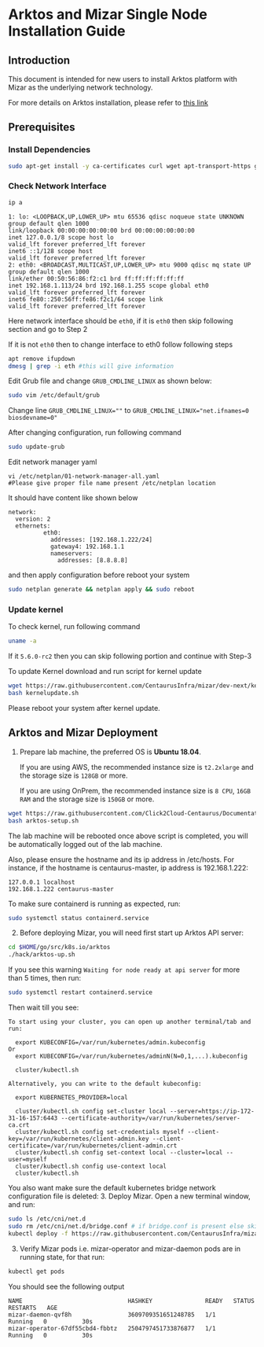 # Arktos and Mizar Single Node Installation Guide

## Introduction

This document is intended for new users to install Arktos platform with Mizar as the underlying network technology.

For more details on Arktos installation, please refer to [this link](https://github.com/centaurus-cloud/arktos/blob/master/docs/setup-guide/arktos-enforces-network-feature.md)

## Prerequisites 
### Install Dependencies
```bash
sudo apt-get install -y ca-certificates curl wget apt-transport-https gnupg lsb-release vim
```
### Check Network Interface
```bash
ip a
```

```text
1: lo: <LOOPBACK,UP,LOWER_UP> mtu 65536 qdisc noqueue state UNKNOWN group default qlen 1000 
link/loopback 00:00:00:00:00:00 brd 00:00:00:00:00:00
inet 127.0.0.1/8 scope host lo
valid_lft forever preferred_lft forever
inet6 ::1/128 scope host
valid_lft forever preferred_lft forever
2: eth0: <BROADCAST,MULTICAST,UP,LOWER_UP> mtu 9000 qdisc mq state UP group default qlen 1000
link/ether 00:50:56:86:f2:c1 brd ff:ff:ff:ff:ff:ff
inet 192.168.1.113/24 brd 192.168.1.255 scope global eth0
valid_lft forever preferred_lft forever
inet6 fe80::250:56ff:fe86:f2c1/64 scope link
valid_lft forever preferred_lft forever
```
Here network interface should be `eth0`, if it is `eth0` then skip following section and go to Step 2

If it is not `eth0` then to change interface to eth0 follow following steps
```bash
apt remove ifupdown
dmesg | grep -i eth #this will give information
```
Edit Grub file and change `GRUB_CMDLINE_LINUX` as shown below:

```bash
sudo vim /etc/default/grub
```

Change line `GRUB_CMDLINE_LINUX=""` to `GRUB_CMDLINE_LINUX="net.ifnames=0 biosdevname=0"`

After changing configuration, run following command

```bash
sudo update-grub
```

Edit network manager yaml

```
vi /etc/netplan/01-network-manager-all.yaml 
#Please give proper file name present /etc/netplan location
```
It should have content like shown below
```text
network:
  version: 2
  ethernets:
          eth0:
            addresses: [192.168.1.222/24]
            gateway4: 192.168.1.1
            nameservers:
              addresses: [8.8.8.8]
```
and then apply configuration before reboot your system

```bash
sudo netplan generate && netplan apply && sudo reboot
```


### Update kernel
To check kernel, run following command

```bash
uname -a
```

If it `5.6.0-rc2` then you can skip following portion and continue with Step-3

To update Kernel download and run script for kernel update

```bash
wget https://raw.githubusercontent.com/CentaurusInfra/mizar/dev-next/kernelupdate.sh
bash kernelupdate.sh
```
Please reboot your system after kernel update.

## Arktos and Mizar Deployment
1. Prepare lab machine, the preferred OS is **Ubuntu 18.04**. 
   
   If you are using AWS, the recommended instance size is ```t2.2xlarge``` and the storage size is ```128GB``` or more.
   
   If you are using OnPrem, the recommended instance size is ```8 CPU```, ```16GB RAM``` and the storage size is ```150GB``` or more.


```bash
wget https://raw.githubusercontent.com/Click2Cloud-Centaurus/Documentation/deployment/deployment_scripts/arktos-setup.sh
bash arktos-setup.sh
```
The lab machine will be rebooted once above script is completed, you will be automatically logged out of the lab machine.

Also, please ensure the hostname and its ip address in /etc/hosts. For instance, if the hostname is centaurus-master, ip address is 192.168.1.222:
```text
127.0.0.1 localhost
192.168.1.222 centaurus-master
```

To make sure containerd is running as expected, run:

```bash
sudo systemctl status containerd.service
```

2. Before deploying Mizar, you will need first start up Arktos API server:

```bash
cd $HOME/go/src/k8s.io/arktos
./hack/arktos-up.sh
```

If you see this warning ```Waiting for node ready at api server``` for more than 5 times, then run:

```bash
sudo systemctl restart containerd.service
```

Then wait till you see:

```
To start using your cluster, you can open up another terminal/tab and run:

  export KUBECONFIG=/var/run/kubernetes/admin.kubeconfig
Or
  export KUBECONFIG=/var/run/kubernetes/adminN(N=0,1,...).kubeconfig

  cluster/kubectl.sh

Alternatively, you can write to the default kubeconfig:

  export KUBERNETES_PROVIDER=local

  cluster/kubectl.sh config set-cluster local --server=https://ip-172-31-16-157:6443 --certificate-authority=/var/run/kubernetes/server-ca.crt
  cluster/kubectl.sh config set-credentials myself --client-key=/var/run/kubernetes/client-admin.key --client-certificate=/var/run/kubernetes/client-admin.crt
  cluster/kubectl.sh config set-context local --cluster=local --user=myself
  cluster/kubectl.sh config use-context local
  cluster/kubectl.sh
```
You also want make sure the default kubernetes bridge network configuration file is deleted:
3. Deploy Mizar. Open a new terminal window, and run:

```bash
sudo ls /etc/cni/net.d
sudo rm /etc/cni/net.d/bridge.conf # if bridge.conf is present else skip this command
kubectl deploy -f https://raw.githubusercontent.com/CentaurusInfra/mizar/dev-next/etc/deploy/deploy.mizar.yaml
```

3. Verify Mizar pods i.e. mizar-operator and mizar-daemon pods are in running state, for that run:

```bash
kubectl get pods
```
You should see the following output
```
NAME                              HASHKEY               READY   STATUS    RESTARTS   AGE
mizar-daemon-qvf8h                3609709351651248785   1/1     Running   0          30s
mizar-operator-67df55cbd4-fbbtz   2504797451733876877   1/1     Running   0          30s
```
